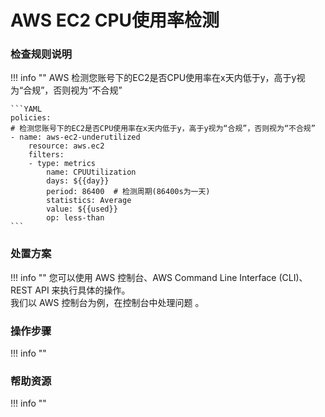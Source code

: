 # AWS EC2 CPU使用率检测

### 检查规则说明
!!! info ""
    AWS  检测您账号下的EC2是否CPU使用率在x天内低于y，高于y视为“合规”，否则视为“不合规”
    
    ```YAML
    policies:
    # 检测您账号下的EC2是否CPU使用率在x天内低于y，高于y视为“合规”，否则视为“不合规”
    - name: aws-ec2-underutilized
        resource: aws.ec2
        filters:
        - type: metrics
            name: CPUUtilization
            days: ${{day}}
            period: 86400  # 检测周期(86400s为一天)
            statistics: Average
            value: ${{used}}
            op: less-than
    ```    

### 处置方案
!!! info ""
    您可以使用 AWS 控制台、AWS Command Line Interface (CLI)、REST API 来执行具体的操作。   
    我们以 AWS 控制台为例，在控制台中处理问题 。


### 操作步骤
!!! info ""




### 帮助资源
!!! info ""
    